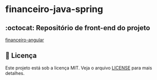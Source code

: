 # financeiro-java-spring

## :octocat: Repositório de front-end do projeto

<a href="https://github.com/alexandre-mendes/financeiro-angular">financeiro-angular</a>

## 📝 Licença

Este projeto está sob a licença MIT. Veja o arquivo [LICENSE](LICENSE) para mais detalhes.
